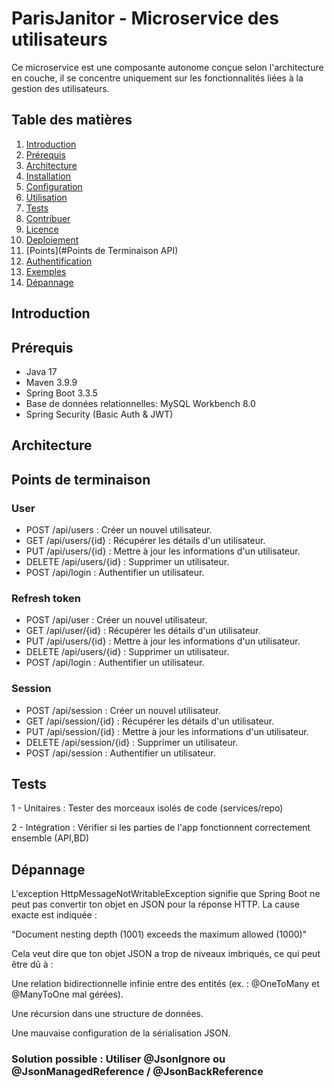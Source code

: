# ParisJanitor - Microservice des utilisateurs

<!--Une brève description de votre projet -->
Ce microservice est une composante autonome conçue selon l'architecture en couche, il se concentre uniquement sur les fonctionnalités liées à la gestion des utilisateurs.

## Table des matières

1. [Introduction](#introduction)
2. [Prérequis](#prérequis)
3. [Architecture](#architecture)
3. [Installation](#installation)
4. [Configuration](#configuration)
5. [Utilisation](#utilisation)
6. [Tests](#tests)
7. [Contribuer](#contribuer)
8. [Licence](#licence)
9. [Deploiement](#deploiement)
10. [Points](#Points de Terminaison API)
11. [Authentification](#Authentification)
12. [Exemples](#Exemples)
13. [Dépannage](#Dépannage)


## Introduction

<!--Fournir une description plus détaillée de votre projet, en Expliquant les objectifs, les fonctionnalités principales et le contexte du projet.-->

## Prérequis

- Java 17
- Maven 3.9.9
- Spring Boot 3.3.5
- Base de données relationnelles: MySQL Workbench 8.0
- Spring Security (Basic Auth & JWT)

## Architecture


## Points de terminaison

### User

- POST /api/users : Créer un nouvel utilisateur.
- GET /api/users/{id} : Récupérer les détails d'un utilisateur.
- PUT /api/users/{id} : Mettre à jour les informations d'un utilisateur.
- DELETE /api/users/{id} : Supprimer un utilisateur.
- POST /api/login : Authentifier un utilisateur.


### Refresh token

- POST /api/user : Créer un nouvel utilisateur.
- GET /api/user/{id} : Récupérer les détails d'un utilisateur.
- PUT /api/users/{id} : Mettre à jour les informations d'un utilisateur.
- DELETE /api/users/{id} : Supprimer un utilisateur.
- POST /api/login : Authentifier un utilisateur.


### Session

- POST /api/session : Créer un nouvel utilisateur.
- GET /api/session/{id} : Récupérer les détails d'un utilisateur.
- PUT /api/session/{id} : Mettre à jour les informations d'un utilisateur.
- DELETE /api/session/{id} : Supprimer un utilisateur.
- POST /api/session : Authentifier un utilisateur.

## Tests

1 - Unitaires : Tester des morceaux isolés de code (services/repo)

2 - Intégration : Vérifier si les parties de l'app fonctionnent correctement ensemble (API,BD)




## Dépannage

L'exception HttpMessageNotWritableException signifie que Spring Boot ne peut pas convertir ton objet en JSON pour la réponse HTTP. La cause exacte est indiquée :

"Document nesting depth (1001) exceeds the maximum allowed (1000)"

Cela veut dire que ton objet JSON a trop de niveaux imbriqués, ce qui peut être dû à :

Une relation bidirectionnelle infinie entre des entités (ex. : @OneToMany et @ManyToOne mal gérées).

Une récursion dans une structure de données.

Une mauvaise configuration de la sérialisation JSON.

### Solution possible : Utiliser @JsonIgnore ou @JsonManagedReference / @JsonBackReference
